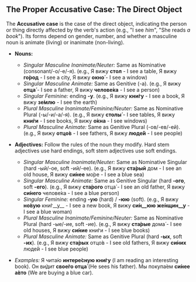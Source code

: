 ## The Proper Accusative Case: The Direct Object

The __Accusative case__ is the case of the direct object, indicating the person or thing directly affected by the verb's action (e.g., "I see _him_", "She reads _a book_"). Its forms depend on gender, number, and whether a masculine noun is animate (living) or inanimate (non-living).

*   __Nouns:__
    
    *   _Singular Masculine Inanimate/Neuter:_ Same as Nominative (consonant/-o/-e/-я). (e.g., Я вижу __стол__ - I see a table, Я вижу __го́род__ - I see a city, Я вижу __окно́__ - I see a window)
    *   _Singular Masculine Animate:_ Same as Genitive (-а). (e.g., Я вижу __отца́__ - I see a father, Я вижу __челове́ка__ - I see a person)
    *   _Singular Feminine:_ ending __-у__. (e.g., Я вижу __кни́гу__ - I see a book, Я вижу __зе́млю__ - I see the earth)
    *   _Plural Masculine Inanimate/Feminine/Neuter:_ Same as Nominative Plural (-ы/-и/-а/-я). (e.g., Я вижу __столы́__ - I see tables, Я вижу __кни́ги__ - I see books, Я вижу __о́кна__ - I see windows)
    *   _Plural Masculine Animate:_ Same as Genitive Plural (-ов/-ев/-ей). (e.g., Я вижу __отцо́в__ - I see fathers, Я вижу __люде́й__ - I see people)
    
    
    
*   __Adjectives:__ Follow the rules of the noun they modify. Hard stem adjectives use hard endings, soft stem adjectives use soft endings.
    
    *   _Singular Masculine Inanimate/Neuter:_ Same as Nominative Singular (hard -ый/-ое, soft -ий/-ее). (e.g., Я вижу __ста́рый__ дом - I see an old house, Я вижу __си́нее__ мо́ре - I see a blue sea)
    *   _Singular Masculine Animate:_ Same as Genitive Singular (hard __-ого__, soft __-его__). (e.g., Я вижу __ста́рого__ отца́ - I see an old father, Я вижу __си́него__ челове́ка - I see a blue person)
    *   _Singular Feminine:_ ending __-ую__ (hard) / __-юю__ (soft). (e.g., Я вижу __но́вую__ кни́г__у__ - I see a new book, Я вижу __си́н__юю же́нщин__у__ - I see a blue woman)
    *   _Plural Masculine Inanimate/Feminine/Neuter:_ Same as Nominative Plural (hard -ые/-ие, soft -ие). (e.g., Я вижу __ста́рые__ дома́ - I see old houses, Я вижу __си́ние__ кни́ги - I see blue books)
    *   _Plural Masculine Animate:_ Same as Genitive Plural (hard __-ых__, soft __-их__). (e.g., Я вижу __ста́рых__ отцо́в - I see old fathers, Я вижу __си́них__ люде́й - I see blue people)
    
    
    
*   _Examples:_ Я чита́ю __интере́сную кни́гу__ (I am reading an interesting book). Он ви́дит __свое́го отца́__ (He sees his father). Мы покупа́ем __си́нее а́вто__ (We are buying a blue car).